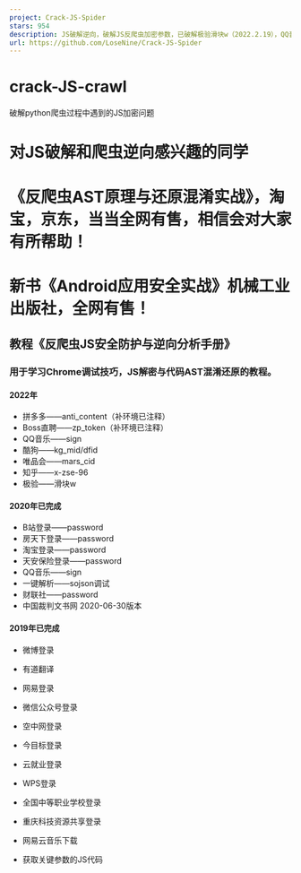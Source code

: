 ```yaml
---
project: Crack-JS-Spider
stars: 954
description: JS破解逆向，破解JS反爬虫加密参数，已破解极验滑块w（2022.2.19），QQ音乐sign（2022.2.13），拼多多anti_content，boss直聘zp_token，知乎x-zse-96，酷狗kg_mid/dfid，唯品会mars_cid，中国裁判文书网（2020-06-30更新），淘宝密码，天安保险登录，b站登录，房天下登录，WPS登录，微博登录，有道翻译，网易登录，微信公众号登录，空中网登录，今目标登录，学生信息管理系统登录，共赢金融登录，重庆科技资源共享平台登录，网易云音乐下载，一键解析视频链接，财联社登录。
url: https://github.com/LoseNine/Crack-JS-Spider
---
```


crack-JS-crawl
==============

破解python爬虫过程中遇到的JS加密问题

对JS破解和爬虫逆向感兴趣的同学
================

《反爬虫AST原理与还原混淆实战》，淘宝，京东，当当全网有售，相信会对大家有所帮助！
==========================================

新书《Android应用安全实战》机械工业出版社，全网有售！
==============================

教程《反爬虫JS安全防护与逆向分析手册》
--------------------

### 用于学习Chrome调试技巧，JS解密与代码AST混淆还原的教程。

#### 2022年

-   拼多多——anti\_content（补环境已注释）
-   Boss直聘——zp\_token（补环境已注释）
-   QQ音乐——sign
-   酷狗——kg\_mid/dfid
-   唯品会——mars\_cid
-   知乎——x-zse-96
-   极验——滑块w

#### 2020年已完成

-   B站登录——password
-   房天下登录——password
-   淘宝登录——password
-   天安保险登录——password
-   QQ音乐——sign
-   一键解析——sojson调试
-   财联社——password
-   中国裁判文书网 2020-06-30版本

#### 2019年已完成

-   微博登录
-   有道翻译
-   网易登录
-   微信公众号登录
-   空中网登录
-   今目标登录
-   云就业登录
-   WPS登录
-   全国中等职业学校登录
-   重庆科技资源共享登录
-   网易云音乐下载

-   获取关键参数的JS代码
